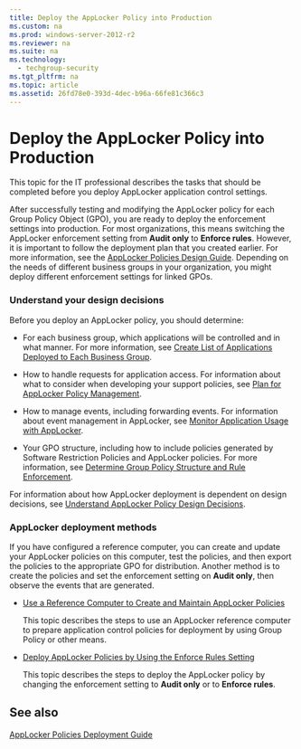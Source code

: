 ```yaml
---
title: Deploy the AppLocker Policy into Production
ms.custom: na
ms.prod: windows-server-2012-r2
ms.reviewer: na
ms.suite: na
ms.technology: 
  - techgroup-security
ms.tgt_pltfrm: na
ms.topic: article
ms.assetid: 26fd78e0-393d-4dec-b96a-66fe81c366c3
---
```

# Deploy the AppLocker Policy into Production
This topic for the IT professional describes the tasks that should be completed before you deploy AppLocker application control settings.  
  
After successfully testing and modifying the AppLocker policy for each Group Policy Object \(GPO\), you are ready to deploy the enforcement settings into production. For most organizations, this means switching the AppLocker enforcement setting from **Audit only** to **Enforce rules**. However, it is important to follow the deployment plan that you created earlier. For more information, see the [AppLocker Policies Design Guide](../Topic/AppLocker-Policies-Design-Guide.md). Depending on the needs of different business groups in your organization, you might deploy different enforcement settings for linked GPOs.  
  
### Understand your design decisions  
Before you deploy an AppLocker policy, you should determine:  
  
-   For each business group, which applications will be controlled and in what manner. For more information, see [Create List of Applications Deployed to Each Business Group](../Topic/Create-List-of-Applications-Deployed-to-Each-Business-Group.md).  
  
-   How to handle requests for application access. For information about what to consider when developing your support policies, see [Plan for AppLocker Policy Management](../Topic/Plan-for-AppLocker-Policy-Management.md).  
  
-   How to manage events, including forwarding events. For information about event management in AppLocker, see [Monitor Application Usage with AppLocker](../Topic/Monitor-Application-Usage-with-AppLocker.md).  
  
-   Your GPO structure, including how to include policies generated by Software Restriction Policies and AppLocker policies. For more information, see [Determine Group Policy Structure and Rule Enforcement](../Topic/Determine-Group-Policy-Structure-and-Rule-Enforcement.md).  
  
For information about how AppLocker deployment is dependent on design decisions, see [Understand AppLocker Policy Design Decisions](../Topic/Understand-AppLocker-Policy-Design-Decisions.md).  
  
### AppLocker deployment methods  
If you have configured a reference computer, you can create and update your AppLocker policies on this computer, test the policies, and then export the policies to the appropriate GPO for distribution. Another method is to create the policies and set the enforcement setting on **Audit only**, then observe the events that are generated.  
  
-   [Use a Reference Computer to Create and Maintain AppLocker Policies](../Topic/Use-a-Reference-Computer-to-Create-and-Maintain-AppLocker-Policies.md)  
  
    This topic describes the steps to use an AppLocker reference computer to prepare application control policies for deployment by using Group Policy or other means.  
  
-   [Deploy AppLocker Policies by Using the Enforce Rules Setting](../Topic/Deploy-AppLocker-Policies-by-Using-the-Enforce-Rules-Setting.md)  
  
    This topic describes the steps to deploy the AppLocker policy by changing the enforcement setting to **Audit only** or to **Enforce rules**.  
  
## See also  
[AppLocker Policies Deployment Guide](../Topic/AppLocker-Policies-Deployment-Guide.md)  
  
